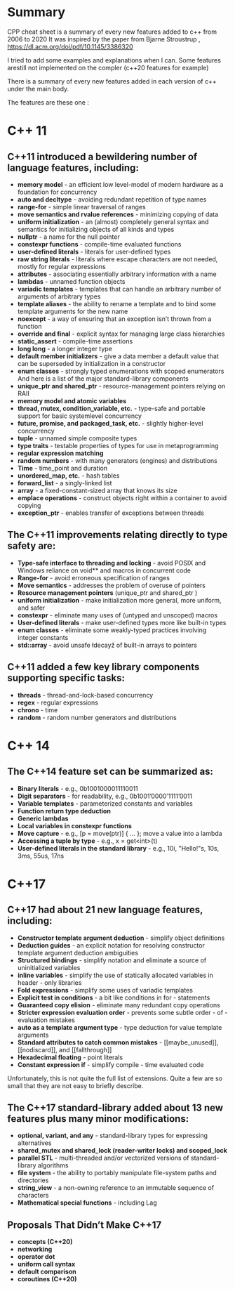 # Summary

CPP cheat sheet is a summary of every new features added to c++ from 2006 to 2020
It was inspired by the paper from Bjarne Stroustrup , https://dl.acm.org/doi/pdf/10.1145/3386320

I tried to add some examples and explanations when I can.
Some features arestill not implemented on the compler (c++20 features for example)

There is a summary of every new features added in each version of c++ under the main body.

The features are these one :


# C++ 11 

## C++11 introduced a bewildering number of language features, including:
  * **memory model** - an efficient low level-model of modern hardware as a foundation for
        concurrency
  * **auto and decltype** - avoiding redundant repetition of type names
  * **range-for** - simple linear traversal of ranges
  * **move semantics and rvalue references** - minimizing copying of data
  * **uniform initialization** - an (almost) completely general syntax and semantics for initializing
  objects of all kinds and types 
  * **nullptr** - a name for the null pointer
  * **constexpr functions** - compile-time evaluated functions
  * **user-defined literals** - literals for user-defined types
  * **raw string literals** - literals where escape characters are not needed, mostly for regular
  expressions
  * **attributes** - associating essentially arbitrary information with a name 
  * **lambdas** - unnamed function objects
  * **variadic templates** - templates that can handle an arbitrary number of arguments of
  arbitrary types 
  * **template aliases** - the ability to rename a template and to bind some template arguments for
  the new name 
  * **noexcept** - a way of ensuring that an exception isn’t thrown from a function 
  * **override and final** - explicit syntax for managing large class hierarchies
  * **static_assert** - compile-time assertions
  * **long long** - a longer integer type
  * **default member initializers** - give a data member a default value that can be superseded by
  initialization in a constructor
  * **enum classes** - strongly typed enumerations with scoped enumerators
  And here is a list of the major standard-library components 
  * **unique_ptr and shared_ptr** - resource-management pointers relying on RAII
  * **memory model and atomic variables** 
  * **thread, mutex, condition_variable, etc.** - type-safe and portable support for basic systemlevel concurrency 
  * **future, promise, and packaged_task, etc.** - slightly higher-level concurrency 
  * **tuple** - unnamed simple composite types 
  * **type traits** - testable properties of types for use in metaprogramming 
  * **regular expression matching** 
  * **random numbers** - with many generators (engines) and distributions
  * **Time** - time_point and duration 
  * **unordered_map, etc.** - hash tables
  * **forward_list** - a singly-linked list
  * **array** - a fixed-constant-sized array that knows its size
  * **emplace operations** - construct objects right within a container to avoid copying
  * **exception_ptr** - enables transfer of exceptions between threads
 
 ## The C++11 improvements relating directly to type safety are:

  * **Type-safe interface to threading and locking** - avoid POSIX and Windows reliance on void**
  and macros in concurrent code 
  * **Range-for** - avoid erroneous specification of ranges 
  * **Move semantics** - addresses the problem of overuse of pointers 
  * **Resource management pointers** (unique_ptr and shared_ptr )
  * **uniform initialization** - make initialization more general, more uniform, and safer 
  * **constexpr** - eliminate many uses of (untyped and unscoped) macros 
  * **User-defined literals** - make user-defined types more like built-in types 
  * **enum classes** - eliminate some weakly-typed practices involving integer constants
  * **std::array** - avoid unsafe łdecayž of built-in arrays to pointers

 ## C++11 added a few key library components supporting specific tasks:
        
  * **threads** - thread-and-lock-based concurrency
  * **regex** - regular expressions
  * **chrono** - time
  * **random** - random number generators and distributions
  
# C++ 14

 ## The C++14 feature set can be summarized as:

   * **Binary literals** - e.g., 0b1001000011110011
   * **Digit separators** - for readability, e.g., 0b1001’0000’1111’0011
   * **Variable templates** - parameterized constants and variables
   * **Function return type deduction**
   * **Generic lambdas**
   * **Local variables in constexpr functions**
   * **Move capture** - e.g., [p = move(ptr)] {  ...  }; move a value into a lambda
   * **Accessing a tuple by type** - e.g., x = get\<int\>(t)
   * **User-defined literals in the standard library** - e.g., 10i, "Hello!"s, 10s, 3ms, 55us, 17ns


# C++17
 ## C++17 had about 21 new language features, including:

 * **Constructor template argument deduction** - simplify object definitions
 * **Deduction guides** - an explicit notation for resolving constructor template argument deduction ambiguities
 * **Structured bindings** - simplify notation and eliminate a source of uninitialized variables
 * **inline variables** - simplify the use of statically allocated variables in header - only libraries
 * **Fold expressions** - simplify some uses of variadic templates
 * **Explicit test in conditions** - a bit like conditions in for - statements
 * **Guaranteed copy elision** - eliminate many redundant copy operations
 * **Stricter expression evaluation order** - prevents some subtle order - of - evaluation mistakes
 * **auto as a template argument type** - type deduction for value template arguments
 * **Standard attributes to catch common mistakes** - [[maybe_unused]], [[nodiscard]], and [[fallthrough]]
 * **Hexadecimal floating** - point literals
 * **Constant expression if** - simplify compile - time evaluated code

Unfortunately, this is not quite the full list of extensions. Quite a few are so small that they are not easy to briefly describe.

## The C++17 standard-library added about 13 new features plus many minor modifications:

  * **optional, variant, and any** - standard-library types for expressing alternatives
  * **shared_mutex and shared_lock (reader-writer locks) and scoped_lock**
  * **parallel STL** - multi-threaded and/or vectorized versions of standard-library algorithms
  * **file system** - the ability to portably manipulate file-system paths and directories
  * **string_view** - a non-owning reference to an immutable sequence of characters
  * **Mathematical special functions** - including Lag

## Proposals That Didn’t Make C++17

  * **concepts (C++20)**
  * **networking**
  * **operator dot**
  * **uniform call syntax**
  * **default comparison**
  * **coroutines (C++20)**
